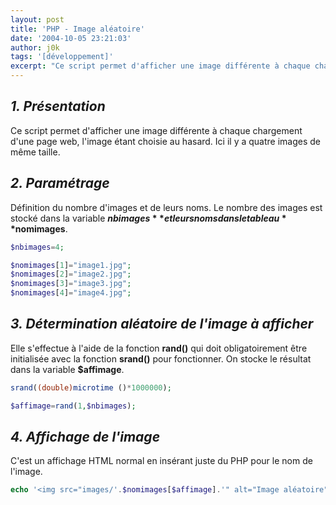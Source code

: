 ```yaml
---
layout: post
title: 'PHP - Image aléatoire'
date: '2004-10-05 23:21:03'
author: j0k
tags: '[développement]'
excerpt: "Ce script permet d'afficher une image différente à chaque chargement d'une page web, l'image étant choisie au hasard.\nIci il y a quatre images de même taille."
---
```


## _1. Présentation_

Ce script permet d'afficher une image différente à chaque chargement d'une page web, l'image étant choisie au hasard. Ici il y a quatre images de même taille.

##  _2. Paramétrage_

 Définition du nombre d'images et de leurs noms. Le nombre des images est stocké dans la variable **$nbimages** et leurs noms dans le tableau **$nomimages**.

```php
$nbimages=4;

$nomimages[1]="image1.jpg";
$nomimages[2]="image2.jpg";
$nomimages[3]="image3.jpg";
$nomimages[4]="image4.jpg";
```

##  _3. Détermination aléatoire de l'image à afficher_

 Elle s'effectue à l'aide de la fonction **rand()** qui doit obligatoirement être initialisée avec la fonction **srand()** pour fonctionner. On stocke le résultat dans la variable **$affimage**.

```php
srand((double)microtime ()*1000000);

$affimage=rand(1,$nbimages);
```

##  _4. Affichage de l'image_

 C'est un affichage HTML normal en insérant juste du PHP pour le nom de l'image.

```php
echo '<img src="images/'.$nomimages[$affimage].'" alt="Image aléatoire">';
```
